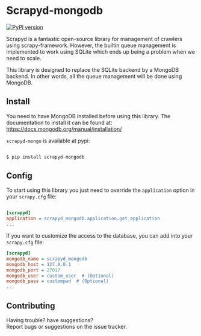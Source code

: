 
# Scrapyd-mongodb
[![PyPI version](https://badge.fury.io/py/scrapyd-mongodb.svg)](https://badge.fury.io/py/scrapyd-mongodb)

Scrapyd is a fantastic open-source library for management of crawlers using scrapy-framework.
However, the builtin queue management is implemented to work using SQLite which ends up being a problem when we need to scale.

This library is designed to replace the SQLite backend by a MongoDB backend. In other words, all
the queue management will be done using MongoDB.


## Install

You need to have MongoDB installed before using this library. The documentation to install it can be found at: https://docs.mongodb.org/manual/installation/

`scrapyd-mongo` is available at pypi:

```bash

$ pip install scrapyd-mongodb

```

## Config

To start using this library you just need to override the `application` option in your `scrapy.cfg` file:
```cfg

[scrapyd]
application = scrapyd_mongodb.application.get_application
...

```

If you want to customize the access to the database, you can add into your `scrapy.cfg` file:

```cfg
[scrapyd]
mongodb_name = scrapyd_mongodb
mongodb_host = 127.0.0.1
mongodb_port = 27017
mongodb_user = custom_user  # (Optional)
mongodb_pass = custompwd  # (Optional)
...

```


## Contributing

Having trouble? have suggestions?  
Report bugs or suggestions on the issue tracker.
